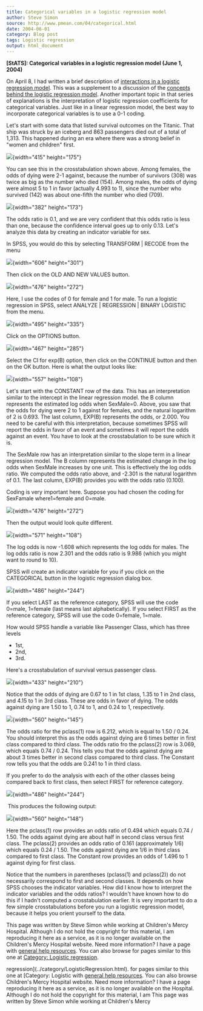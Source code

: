 ```yaml
---
title: Categorical variables in a logistic regression model
author: Steve Simon
source: http://www.pmean.com/04/categorical.html
date: 2004-06-01
category: Blog post
tags: Logistic regression
output: html_document
---
```

**[StATS]: Categorical variables in a logistic
regression model (June 1, 2004)**

On April 8, I had written a brief description of [interactions in a
logistic regression model](interactions.html). This was a supplement to
a discussion of the [concepts behind the logistic regression
model](../model/logist_concepts.asp). Another important topic in that
series of explanations is the interpretation of logistic regression
coefficients for categorical variables. Just like in a linear regression
model, the best way to incorporate categorical variables is to use a 0-1
coding.

Let\'s start with some data that listed survival outcomes on the
Titanic. That ship was struck by an iceberg and 863 passengers died out
of a total of 1,313. This happened during an era where there was a
strong belief in \"women and children\" first.

![](../weblog/images/logistic1.gif){width="415" height="175"}

You can see this in the crosstabulation shown above. Among females, the
odds of dying were 2-1 against, because the number of survivors (308)
was twice as big as the number who died (154). Among males, the odds of
dying were almost 5 to 1 in favor (actually 4.993 to 1), since the
number who survived (142) was about one-fifth the number who died (709).

![](../weblog/images/logistic2.gif){width="382" height="173"}

The odds ratio is 0.1, and we are very confident that this odds ratio is
less than one, because the confidence interval goes up to only 0.13.
Let\'s analyze this data by creating an indicator variable for sex.

In SPSS, you would do this by selecting TRANSFORM \| RECODE from the
menu

![](../weblog/images/logistic3.gif){width="606" height="301"}

Then click on the OLD AND NEW VALUES button.

![](../weblog/images/logistic4.gif){width="476" height="272"}

Here, I use the codes of 0 for female and 1 for male. To run a logistic
regression in SPSS, select ANALYZE \| REGRESSION \| BINARY LOGISTIC from
the menu.

![](../weblog/images/logistic06.gif){width="495" height="335"}

Click on the OPTIONS button.

![](../weblog/images/logistic07.gif){width="467" height="285"}

Select the CI for exp(B) option, then click on the CONTINUE button and
then on the OK button. Here is what the output looks like:

![](../weblog/images/logistic08.gif){width="557" height="108"}

Let\'s start with the CONSTANT row of the data. This has an
interpretation similar to the intercept in the linear regression model.
the B column represents the estimated log odds when SexMale=0. Above,
you saw that the odds for dying were 2 to 1 against for females, and the
natural logarithm of 2 is 0.693. The last column, EXP(B) represents the
odds, or 2.000. You need to be careful with this interpretation, because
sometimes SPSS will report the odds in favor of an event and sometimes
it will report the odds against an event. You have to look at the
crosstabulation to be sure which it is.

The SexMale row has an interpretation similar to the slope term in a
linear regression model. The B column represents the estimated change in
the log odds when SexMale increases by one unit. This is effectively the
log odds ratio. We computed the odds ratio above, and -2.301 is the
natural logarithm of 0.1. The last column, EXP(B) provides you with the
odds ratio (0.100).

Coding is very important here. Suppose you had chosen the coding for
SexFamale where1=female and 0=male.

![](../weblog/images/logistic09.gif){width="476" height="272"}

Then the output would look quite different.

![](../weblog/images/logistic10.gif){width="571" height="108"}

The log odds is now -1.608 which represents the log odds for males. The
log odds ratio is now 2.301 and the odds ratio is 9.986 (which you might
want to round to 10).

SPSS will create an indicator variable for you if you click on the
CATEGORICAL button in the logistic regression dialog box.

![](../weblog/images/logistic11.gif){width="486" height="244"}

If you select LAST as the reference category, SPSS will use the code
0=male, 1=female (last means last alphabetically). If you select FIRST
as the reference category, SPSS will use the code 0=female, 1=male.

How would SPSS handle a variable like Passenger Class, which has three
levels

-   1st,
-   2nd,
-   3rd.

Here\'s a crosstabulation of survival versus passenger class.

![](../weblog/images/logistic5.gif){width="433" height="210"}

Notice that the odds of dying are 0.67 to 1 in 1st class, 1.35 to 1 in
2nd class, and 4.15 to 1 in 3rd class. These are odds in favor of dying.
The odds against dying are 1.50 to 1, 0.74 to 1, and 0.24 to 1,
respectively.

![](../weblog/images/logistic12.gif){width="560" height="145"}

The odds ratio for the pclass(1) row is 6.212, which is equal to 1.50 /
0.24. You should interpret this as the odds against dying are 6 times
better in first class compared to third class. The odds ratio fro the
pclass(2) row is 3.069, which equals 0.74 / 0.24. This tells you that
the odds against dying are about 3 times better in second class compared
to third class. The Constant row tells you that the odds are 0.241 to 1
in third class.

If you prefer to do the analysis with each of the other classes being
compared back to first class, then select FIRST for reference category.

![](../weblog/images/logistic13.gif){width="486" height="244"}

 This produces the following output:

![](../weblog/images/logistic14.gif){width="560" height="148"}

Here the pclass(1) row provides an odds ratio of 0.494 which equals 0.74
/ 1.50. The odds against dying are about half in second class versus
first class. The pclass(2) provides an odds ratio of 0.161
(approximately 1/6) which equals 0.24 / 1.50. The odds against dying are
1/6 in third class compared to first class. The Constant row provides an
odds of 1.496 to 1 against dying for first class.

Notice that the numbers in parentheses (pclass(1) and pclass(2)) do not
necessarily correspond to first and second classes. It depends on how
SPSS chooses the indicator variables. How did I know how to interpret
the indicator variables and the odds ratios? I wouldn\'t have known how
to do this if I hadn\'t computed a crosstabulation earlier. It is very
important to do a few simple crosstabulations before you run a logistic
regression model, because it helps you orient yourself to the data.

This page was written by Steve Simon while working at Children\'s Mercy
Hospital. Although I do not hold the copyright for this material, I am
reproducing it here as a service, as it is no longer available on the
Children\'s Mercy Hospital website. Need more information? I have a page
with [general help resources](../GeneralHelp.html). You can also browse
for pages similar to this one at [Category: Logistic
regression](../category/LogisticRegression.html).
<!---More--->
regression](../category/LogisticRegression.html).
for pages similar to this one at [Category: Logistic
with [general help resources](../GeneralHelp.html). You can also browse
Children\'s Mercy Hospital website. Need more information? I have a page
reproducing it here as a service, as it is no longer available on the
Hospital. Although I do not hold the copyright for this material, I am
This page was written by Steve Simon while working at Children\'s Mercy

<!---Do not use
**[StATS]: Categorical variables in a logistic
This page was written by Steve Simon while working at Children\'s Mercy
Hospital. Although I do not hold the copyright for this material, I am
reproducing it here as a service, as it is no longer available on the
Children\'s Mercy Hospital website. Need more information? I have a page
with [general help resources](../GeneralHelp.html). You can also browse
for pages similar to this one at [Category: Logistic
regression](../category/LogisticRegression.html).
--->

